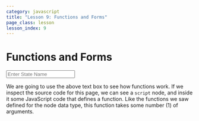 ```yaml
---
category: javascript
title: "Lesson 9: Functions and Forms"
page_class: lesson
lesson_index: 9
---
```


# Functions and Forms
<script>
    function check_state(text) {
	if(text == 'AL' || text == 'AR' || text == 'WY') {
	    return true;
	} else {
	    return false;
	}
    }
</script>
<input type=text placeholder='Enter State Name' id=state-name-box>

We are going to use the above text box to see how functions work. If we inspect the source code for this page, we can
see a `script` node, and inside it some JavaScript code that defines a function. Like the functions we saw defined for
the node data type, this function takes some number (1) of arguments.


